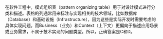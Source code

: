 在软件工程中，模式组织表（pattern organizing table）用于对设计模式进行分类和描述。表格的列通常用来标注与实现相关的技术领域，比如数据库（Database）和基础设施（Infrastructure），因为这些是实际开发时需要考虑的具体实现问题。而Business（业务）和Context（上下文）更偏向于描述应用场景或业务需求，不属于技术实现的问题类型。所以，正确答案是C和D。